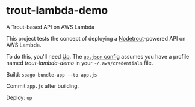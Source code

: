 # trout-lambda-demo
A Trout-based API on AWS Lambda

This project tests the concept of deploying a [Nodetrout](https://github.com/nsaunders/purescript-nodetrout)-powered API on AWS Lambda.

To do this, you'll need [Up](http://up.docs.apex.sh). The [`up.json` config](up.json) assumes you have a profile named _trout-lambda-demo_ in your `~/.aws/credentials` file.

Build: `spago bundle-app --to app.js`

Commit `app.js` after building.

Deploy: `up`

